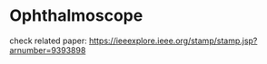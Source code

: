 # Ophthalmoscope

check related paper: https://ieeexplore.ieee.org/stamp/stamp.jsp?arnumber=9393898
